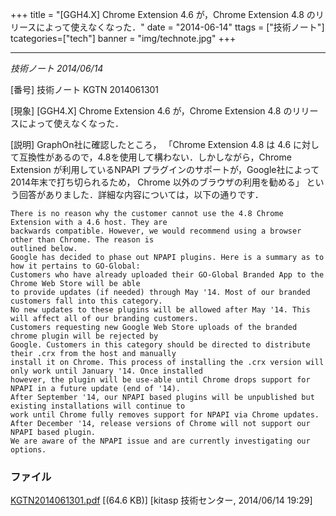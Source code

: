 +++
title = "[GGH4.X] Chrome Extension 4.6 が，Chrome Extension 4.8 のリリースによって使えなくなった．"
date = "2014-06-14"
ttags = ["技術ノート"]
tcategories=["tech"]
banner = "img/technote.jpg"
+++


-------------------------------------------------------------------------------------------

*技術ノート
2014/06/14*


[番号]
技術ノート KGTN 2014061301

[現象]
[GGH4.X] Chrome Extension 4.6 が，Chrome Extension 4.8
のリリースによって使えなくなった．

[説明]
GraphOn社に確認したところ， 「Chrome Extension 4.8 は 4.6
に対して互換性があるので，4.8を使用して構わない．しかしながら，Chrome
Extension が利用しているNPAPI
プラグインのサポートが，Google社によって2014年末で打ち切られるため，
Chrome 以外のブラウザの利用を勧める」
という回答がありました．詳細な内容については，以下の通りです．

    There is no reason why the customer cannot use the 4.8 Chrome Extension with a 4.6 host. They are
    backwards compatible. However, we would recommend using a browser other than Chrome. The reason is
    outlined below.
    Google has decided to phase out NPAPI plugins. Here is a summary as to how it pertains to GO-Global:
    Customers who have already uploaded their GO-Global Branded App to the Chrome Web Store will be able
    to provide updates (if needed) through May '14. Most of our branded customers fall into this category.
    No new updates to these plugins will be allowed after May '14. This will affect all of our branding customers.
    Customers requesting new Google Web Store uploads of the branded chrome plugin will be rejected by
    Google. Customers in this category should be directed to distribute their .crx from the host and manually
    install it on Chrome. This process of installing the .crx version will only work until January '14. Once installed
    however, the plugin will be use-able until Chrome drops support for NPAPI in a future update (end of '14).
    After September '14, our NPAPI based plugins will be unpublished but existing installations will continue to
    work until Chrome fully removes support for NPAPI via Chrome updates.
    After December '14, release versions of Chrome will not support our NPAPI based plugin.
    We are aware of the NPAPI issue and are currently investigating our options.


### ファイル





[KGTN2014061301.pdf](http://techreport.kitasp.net/attachments/download/1685/KGTN2014061301.pdf)
 [(64.6 KB)] [kitasp 技術センター, 2014/06/14
19:29]
